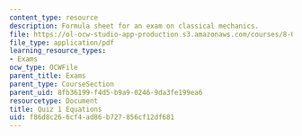 ```yaml
---
content_type: resource
description: Formula sheet for an exam on classical mechanics.
file: https://ol-ocw-studio-app-production.s3.amazonaws.com/courses/8-012-physics-i-classical-mechanics-fall-2008/f86d8c266cf4ad86b727856cf12df681_e1equations.pdf
file_type: application/pdf
learning_resource_types:
- Exams
ocw_type: OCWFile
parent_title: Exams
parent_type: CourseSection
parent_uid: 8fb36199-f4d5-b9a9-0246-9da3fe199ea6
resourcetype: Document
title: Quiz 1 Equations
uid: f86d8c26-6cf4-ad86-b727-856cf12df681
---
```


